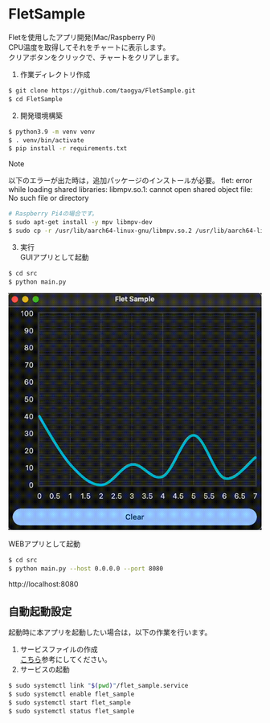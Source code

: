 # FletSample
Fletを使用したアプリ開発(Mac/Raspberry Pi)<br>
CPU温度を取得してそれをチャートに表示します。<br>
クリアボタンをクリックで、チャートをクリアします。<br>

1. 作業ディレクトリ作成<br>
```sh
$ git clone https://github.com/taogya/FletSample.git
$ cd FletSample
```
2. 開発環境構築<br>
```sh
$ python3.9 -m venv venv
$ . venv/bin/activate
$ pip install -r requirements.txt
```
> [!NOTE]
> 以下のエラーが出た時は，追加パッケージのインストールが必要。
> flet: error while loading shared libraries: libmpv.so.1: cannot open shared object file: No such file or directory
> ```sh
> # Raspberry Pi4の場合です。
> $ sudo apt-get install -y mpv libmpv-dev
> $ sudo cp -r /usr/lib/aarch64-linux-gnu/libmpv.so.2 /usr/lib/aarch64-linux-gnu/libmpv.so.1
> ```
3. 実行<br>
GUIアプリとして起動<br>
```sh
$ cd src
$ python main.py
```
![demo](demo.gif)<br>

WEBアプリとして起動<br>
```sh
$ cd src
$ python main.py --host 0.0.0.0 --port 8080
```
http://localhost:8080<br>


## 自動起動設定
起動時に本アプリを起動したい場合は，以下の作業を行います。<br>
1. サービスファイルの作成<br>
    [こちら](flet_sample.service)参考にしてください。
2. サービスの起動
```sh
$ sudo systemctl link "$(pwd)"/flet_sample.service
$ sudo systemctl enable flet_sample
$ sudo systemctl start flet_sample
$ sudo systemctl status flet_sample
```